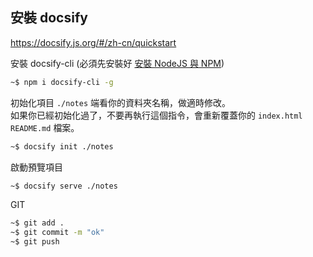 ﻿## 安裝 docsify

https://docsify.js.org/#/zh-cn/quickstart

安裝 docsify-cli (必須先安裝好 [安裝 NodeJS 與 NPM](cygwin/cygwin.md#安裝-nodejs-與-npm "安裝 NodeJS 與 NPM"))

```bash
~$ npm i docsify-cli -g
```
初始化項目 `./notes` 端看你的資料夾名稱，做適時修改。</br>
如果你已經初始化過了，不要再執行這個指令，會重新覆蓋你的 `index.html` `README.md` 檔案。

```bash
~$ docsify init ./notes
```

啟動預覽項目

```bash
~$ docsify serve ./notes
```

GIT
```bash
~$ git add .
~$ git commit -m "ok"
~$ git push
```